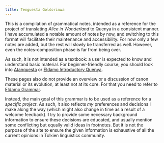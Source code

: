 ```yaml
---
title: Tenguesta Goldorinwa
---
```


This is a compilation of grammatical notes, intended as a reference for the project of translating *Alice in Wonderland* to Quenya in a consistent manner. I have accumulated a notable amount of notes by now, and switching to this format will facilitate their maintenance and accessibility. For now only a few notes are added, but the rest will slowly be transferred as well. However, even the notes-composition phase is far from being over.
 
As such, it is not intended as a textbook: a user is expected to know and understand basic material. For beginner-friendly course, you should look into [Atanquesta](https://middangeard.org.uk/atanquesta/) or [Eldamo Introductory Quenya](https://eldamo.org/intro-quenya/index.html).

These pages also do not provide an overview or a discussion of canon material or its evolution, at least not at its core. For that you need to refer to [Eldamo Grammar](https://eldamo.org/content/grammar-indexes/grammars-q.html).

Instead, the main goal of this grammar is to be used as a reference for a *specific project*. As such, it also reflects *my* preferences and decisions I make along the way (which might also change in time as a result of a welcome feedback). I try to provide some necessary background information to ensure these decisions are educated, and usually mention some conflicting but equally valid ideas in footnotes. But it is not the purpose of the site to ensure the given information is exhaustive of all the current opinions in Tolkien linguistics community.
